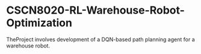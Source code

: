 # CSCN8020-RL-Warehouse-Robot-Optimization
TheProject involves development of a DQN-based path planning agent for a warehouse robot. 
